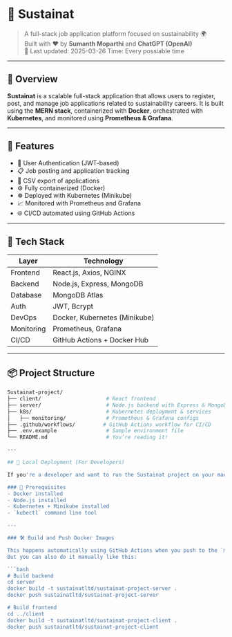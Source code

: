 # 🌱 Sustainat

> A full-stack job application platform focused on sustainability 🌍  
> Built with ❤️ by **Sumanth Moparthi** and **ChatGPT (OpenAI)**  
> 📅 Last updated: 2025-03-26 Time: Every possiable time

---

## 📌 Overview

**Sustainat** is a scalable full-stack application that allows users to register, post, and manage job applications related to sustainability careers. It is built using the **MERN stack**, containerized with **Docker**, orchestrated with **Kubernetes**, and monitored using **Prometheus & Grafana**.

---

## 🚀 Features

- 🔐 User Authentication (JWT-based)
- 📋 Job posting and application tracking
- 📁 CSV export of applications
- ⚙️ Fully containerized (Docker)
- ☸️ Deployed with Kubernetes (Minikube)
- 📈 Monitored with Prometheus and Grafana
- 🌐 CI/CD automated using GitHub Actions

---

## 🧰 Tech Stack

| Layer        | Technology                     |
| ------------ | ------------------------------ |
| Frontend     | React.js, Axios, NGINX         |
| Backend      | Node.js, Express, MongoDB      |
| Database     | MongoDB Atlas                  |
| Auth         | JWT, Bcrypt                    |
| DevOps       | Docker, Kubernetes (Minikube)  |
| Monitoring   | Prometheus, Grafana            |
| CI/CD        | GitHub Actions + Docker Hub    |

---

## 📦 Project Structure

```bash
Sustainat-project/
├── client/                     # React frontend
├── server/                     # Node.js backend with Express & MongoDB
├── k8s/                        # Kubernetes deployment & services
│   ├── monitoring/             # Prometheus & Grafana configs
├── .github/workflows/         # GitHub Actions workflow for CI/CD
├── .env.example                # Sample environment file
└── README.md                   # You’re reading it!

---

## 🚀 Local Deployment (For Developers)

If you're a developer and want to run the Sustainat project on your machine:

### 🔧 Prerequisites
- Docker installed
- Node.js installed
- Kubernetes + Minikube installed
- `kubectl` command line tool

---

### 🛠️ Build and Push Docker Images

This happens automatically using GitHub Actions when you push to the `main` branch.  
But you can also do it manually like this:

```bash
# Build backend
cd server
docker build -t sustainatltd/sustainat-project-server .
docker push sustainatltd/sustainat-project-server

# Build frontend
cd ../client
docker build -t sustainatltd/sustainat-project-client .
docker push sustainatltd/sustainat-project-client
